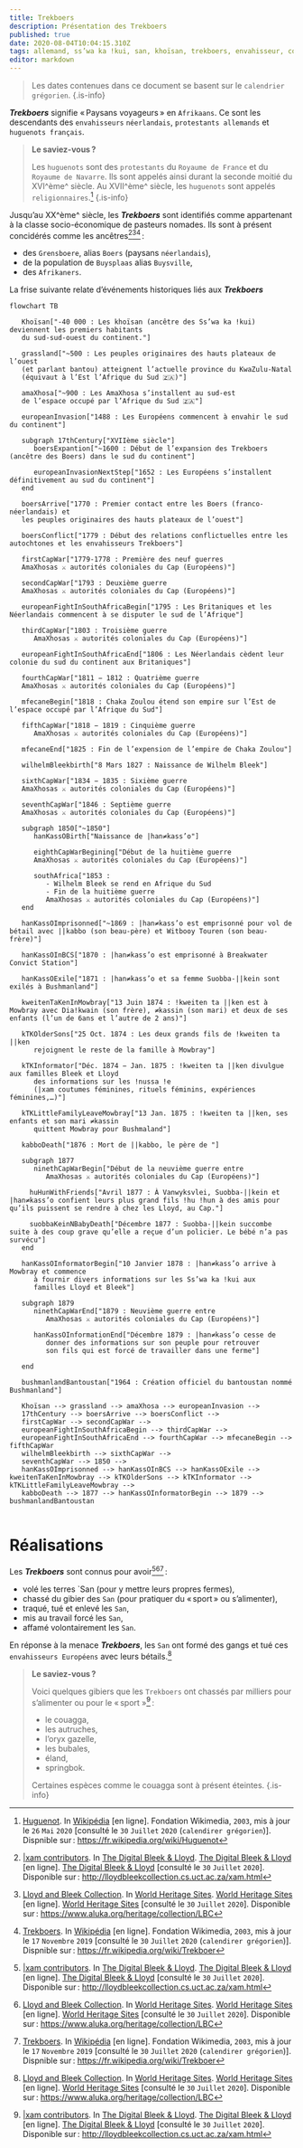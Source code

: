 ```yaml
---
title: Trekboers
description: Présentation des Trekboers
published: true
date: 2020-08-04T10:04:15.310Z
tags: allemand, ss’wa ka !kui, san, khoïsan, trekboers, envahisseur, colonisateur, néerlandais, français, huguenot, protestant, protestant allemand, huguenot français, !nussa !e
editor: markdown
---
```


> Les dates contenues dans ce document se basent sur le `calendrier grégorien`.
{.is-info}

***Trekboers*** signifie « Paysans voyageurs » en `Afrikaans`. Ce sont les descendants des `envahisseurs` `néerlandais`, `protestants allemands` et `huguenots français`.

> **Le saviez-vous ?**
> 
> Les `huguenots` sont des `protestants` du `Royaume de France` et du `Royaume de Navarre`. Ils sont appelés ainsi durant la seconde moitié du XVI^ème^ siècle.
> Au XVII^ème^ siècle, les `huguenots` sont appelés `religionnaires`.[^10]
{.is-info}

Jusqu’au XX^ème^ siècle, les ***Trekboers*** sont identifiés comme appartenant à la classe socio-économique de pasteurs nomades. Ils sont à présent concidérés comme les ancêtres[^1][^2][^9] :

- des `Grensboere`, alias `Boers` (paysans `néerlandais`),
- de la population de `Buysplaas` alias `Buysville`,
- des `Afrikaners`.

La frise suivante relate d’événements historiques liés aux ***Trekboers***

```mermaid
flowchart TB
   
   Khoïsan["-40 000 : Les khoïsan (ancêtre des Ss’wa ka !kui) deviennent les premiers habitants
   du sud-sud-ouest du continent."]
   
   grassland["~500 : Les peuples originaires des hauts plateaux de l’ouest
   (et parlant bantou) atteignent l’actuelle province du KwaZulu-Natal
   (équivaut à l’Est l’Afrique du Sud 🇿🇦)"]
   
   amaXhosa["~900 : Les AmaXhosa s’installent au sud-est
   de l’espace occupé par l’Afrique du Sud 🇿🇦"]
   
   europeanInvasion["1488 : Les Européens commencent à envahir le sud du continent"]
   
   subgraph 17thCentury["XVIIème siècle"]
      boersExpantion["~1600 : Début de l’expansion des Trekboers (ancêtre des Boers) dans le sud du continent"]
      
      europeanInvasionNextStep["1652 : Les Européens s’installent définitivement au sud du continent"]
   end
   
   boersArrive["1770 : Premier contact entre les Boers (franco-néerlandais) et
   les peuples originaires des hauts plateaux de l’ouest"]
   
   boersConflict["1779 : Début des relations conflictuelles entre les autochtones et les envahisseurs Trekboers"]
   
   firstCapWar["1779-1778 : Première des neuf guerres
   AmaXhosas ⚔ autorités coloniales du Cap (Européens)"]
   
   secondCapWar["1793 : Deuxième guerre
   AmaXhosas ⚔ autorités coloniales du Cap (Européens)"]
   
   europeanFightInSouthAfricaBegin["1795 : Les Britaniques et les Néerlandais commencent à se disputer le sud de l’Afrique"]
   
   thirdCapWar["1803 : Troisième guerre
      AmaXhosas ⚔ autorités coloniales du Cap (Européens)"]

   europeanFightInSouthAfricaEnd["1806 : Les Néerlandais cèdent leur colonie du sud du continent aux Britaniques"]

   fourthCapWar["1811 − 1812 : Quatrième guerre
   AmaXhosas ⚔ autorités coloniales du Cap (Européens)"]
   
   mfecaneBegin["1818 : Chaka Zoulou étend son empire sur l’Est de l’espace occupé par l’Afrique du Sud"]
      
   fifthCapWar["1818 − 1819 : Cinquième guerre
      AmaXhosas ⚔ autorités coloniales du Cap (Européens)"]
         
   mfecaneEnd["1825 : Fin de l’expension de l’empire de Chaka Zoulou"]
      
   wilhelmBleekbirth["8 Mars 1827 : Naissance de Wilhelm Bleek"]
      
   sixthCapWar["1834 − 1835 : Sixième guerre
   AmaXhosas ⚔ autorités coloniales du Cap (Européens)"]
   
   seventhCapWar["1846 : Septième guerre 
   AmaXhosas ⚔ autorités coloniales du Cap (Européens)"]
         
   subgraph 1850["~1850"]
      hanKassOBirth["Naissance de |han≠kass’o"]
      
      eighthCapWarBegining["Début de la huitième guerre 
      AmaXhosas ⚔ autorités coloniales du Cap (Européens)"]
         
      southAfrica["1853 :
         - Wilhelm Bleek se rend en Afrique du Sud
         - Fin de la huitième guerre 
         AmaXhosas ⚔ autorités coloniales du Cap (Européens)"]
   end
   
   hanKassOImprisonned["~1869 : |han≠kass’o est emprisonné pour vol de bétail avec ||kabbo (son beau-père) et Witbooy Touren (son beau-frère)"]
   
   hanKassOInBCS["1870 : |han≠kass’o est emprisonné à Breakwater Convict Station"]
   
   hanKassOExile["1871 : |han≠kass’o et sa femme Suobba-||kein sont exilés à Bushmanland"]
   
   kweitenTaKenInMowbray["13 Juin 1874 : !kweiten ta ||ken est à Mowbray avec Dia!kwain (son frère), ≠kassin (son mari) et deux de ses enfants (l’un de 6ans et l’autre de 2 ans)"]

   kTKOlderSons["25 Oct. 1874 : Les deux grands fils de !kweiten ta ||ken
      rejoignent le reste de la famille à Mowbray"]
   
   kTKInformator["Déc. 1874 − Jan. 1875 : !kweiten ta ||ken divulgue aux familles Bleek et Lloyd
      des informations sur les !nussa !e
      (|xam coutumes féminines, rituels féminins, expériences féminines,…)"]
      
   kTKLittleFamilyLeaveMowbray["13 Jan. 1875 : !kweiten ta ||ken, ses enfants et son mari ≠kassin
      quittent Mowbray pour Bushmaland"]
      
   kabboDeath["1876 : Mort de ||kabbo, le père de "]
   
   subgraph 1877
      ninethCapWarBegin["Début de la neuvième guerre entre
         AmaXhosas ⚔ autorités coloniales du Cap (Européens)"]
         
     huHunWithFriends["Avril 1877 : À Vanwyksvlei, Suobba-||kein et |han≠kass’o confient leurs plus grand fils !hu !hun à des amis pour qu’ils puissent se rendre à chez les Lloyd, au Cap."]
     
     suobbaKeinNBabyDeath["Décembre 1877 : Suobba-||kein succombe suite à des coup grave qu’elle a reçue d’un policier. Le bébé n’a pas survécu"]
   end
   
   hanKassOInformatorBegin["10 Janvier 1878 : |han≠kass’o arrive à Mowbray et commence
      à fournir divers informations sur les Ss’wa ka !kui aux
      familles Lloyd et Bleek"]
  
   subgraph 1879
      ninethCapWarEnd["1879 : Neuvième guerre entre
         AmaXhosas ⚔ autorités coloniales du Cap (Européens)"]

      hanKassOInformationEnd["Décembre 1879 : |han≠kass’o cesse de
         donner des informations sur son peuple pour retrouver
         son fils qui est forcé de travailler dans une ferme"]
         
   end
      
   bushmanlandBantoustan["1964 : Création officiel du bantoustan nommé Bushmanland"]
      
   Khoïsan --> grassland --> amaXhosa --> europeanInvasion -->
   17thCentury --> boersArrive --> boersConflict --> 
   firstCapWar --> secondCapWar --> 
   europeanFightInSouthAfricaBegin --> thirdCapWar --> 
   europeanFightInSouthAfricaEnd --> fourthCapWar --> mfecaneBegin --> fifthCapWar
   wilhelmBleekbirth --> sixthCapWar -->
   seventhCapWar --> 1850 -->
   hanKassOImprisonned --> hanKassOInBCS --> hanKassOExile --> kweitenTaKenInMowbray --> kTKOlderSons --> kTKInformator --> kTKLittleFamilyLeaveMowbray -->
   kabboDeath --> 1877 --> hanKassOInformatorBegin --> 1879 --> bushmanlandBantoustan
   
```

# Réalisations

Les ***Trekboers*** sont connus pour avoir[^1][^2][^9] :

- volé les terres `San (pour y mettre leurs propres fermes),
- chassé du gibier des `San` (pour pratiquer du « sport » ou s’alimenter),
- traqué, tué et enlevé les `San`,
- mis au travail forcé les `San`,
- affamé volontairement les `San`.

En réponse à la menace ***Trekboers***, les `San` ont formé des gangs et tué ces `envahisseurs Européens` avec leurs bétails.[^2]

> **Le saviez-vous ?**
> 
> Voici quelques gibiers que les `Trekboers` ont chassés par milliers pour s’alimenter ou pour le « sport »[^1] :
> 
> - le couagga,
> - les autruches, 
> - l’oryx gazelle,
> - les bubales,
> - éland,
> - springbok.
> 
> Certaines espèces comme le couagga sont à présent éteintes.
{.is-info}

[^1]: [|xam contributors](http://lloydbleekcollection.cs.uct.ac.za/xam.html). In [The Digital Bleek & Lloyd](http://lloydbleekcollection.cs.uct.ac.za). [The Digital Bleek & Lloyd](http://lloydbleekcollection.cs.uct.ac.za) [en ligne]. [The Digital Bleek & Lloyd](http://lloydbleekcollection.cs.uct.ac.za) [consulté le `30` `Juillet` `2020`]. Disponible sur : http://lloydbleekcollection.cs.uct.ac.za/xam.html
[^2]: [Lloyd and Bleek Collection](https://www.aluka.org/heritage/collection/LBC). In [World Heritage Sites](https://www.aluka.org/heritage). [World Heritage Sites](https://www.aluka.org/heritage) [en ligne]. [World Heritage Sites](https://www.aluka.org/heritage) [consulté le `30` `Juillet` `2020`]. Disponible sur : https://www.aluka.org/heritage/collection/LBC
[^9]: [Trekboers](https://fr.wikipedia.org/wiki/Trekboer). In [Wikipédia](https://wikipedia.org) [en ligne]. Fondation Wikimedia, `2003`, mis à jour le `17` `Novembre` `2019` [consulté le `30` `Juillet` `2020` (`calendirer grégorien`)]. Dispnible sur : https://fr.wikipedia.org/wiki/Trekboer
[^10]: [Huguenot](https://fr.wikipedia.org/wiki/Huguenot). In [Wikipédia](https://wikipedia.org) [en ligne]. Fondation Wikimedia, `2003`, mis à jour le `26` `Mai` `2020` [consulté le `30` `Juillet` `2020` (`calendirer grégorien`)]. Dispnible sur : https://fr.wikipedia.org/wiki/Huguenot